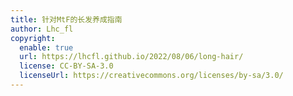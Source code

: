 ```yaml
---
title: 针对MtF的长发养成指南
author: Lhc_fl
copyright:
  enable: true
  url: https://lhcfl.github.io/2022/08/06/long-hair/
  license: CC-BY-SA-3.0
  licenseUrl: https://creativecommons.org/licenses/by-sa/3.0/
---
```


